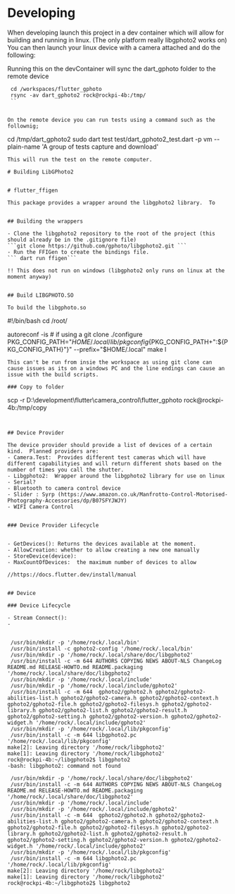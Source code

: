 # Developing
When developing launch this project in a dev container which will allow for building and running in linux. (The only platform really libgphoto2 works on)  You can then launch your linux device with a camera attached and do the following: 

Running this on the devContainer will sync the dart_gphoto folder to the remote device

```
 cd /workspaces/flutter_gphoto
 rsync -av dart_gphoto2 rock@rockpi-4b:/tmp/
 ``


On the remote device you can run tests using a command such as the follownig; 
```
 cd /tmp/dart_gphoto2
 sudo dart test test/dart_gphoto2_test.dart -p vm --plain-name 'A group of tests capture and download'
```
This will run the test on the remote computer. 

# Building LibGPhoto2


# flutter_ffigen

This package provides a wrapper around the libgphoto2 library.  To 


## Building the wrappers

- Clone the libgphoto2 repository to the root of the project (this should already be in the .gitignore file) 
```git clone https://github.com/gphoto/libgphoto2.git ```
- Run the FFIGen to create the bindings file. 
``` dart run ffigen```

!! This does not run on windows (libgphoto2 only runs on linux at the moment anyway)


## Build LIBGPHOTO.SO

To build the libgphoto.so
```
#!/bin/bash 
cd /root/

autoreconf -is  # if using a git clone
./configure PKG_CONFIG_PATH="$HOME/.local/lib/pkgconfig${PKG_CONFIG_PATH+":${PKG_CONFIG_PATH}"}" --prefix="$HOME/.local"
make
l
```
This can't be run from insie the workspace as using git clone can cause issues as its on a windows PC and the line endings can cause an issue with the build scripts.

### Copy to folder
```
scp -r D:\development\flutter\camera_control\flutter_gphoto rock@rockpi-4b:/tmp/copy
````


## Device Provider

The device provider should provide a list of devices of a certain kind.  Planned providers are: 
- Camera.Test:  Provides different test cameras which will have different capabilityies and will return different shots based on the number of times you call the shutter.
- Libgphoto2:  Wrapper around the libgphoto2 library for use on linux
- Serial? 
- Bluetooth to camera control device
- Slider : Syrp (https://www.amazon.co.uk/Manfrotto-Control-Motorised-Photography-Accessories/dp/B07SFYJWJY)  
- WIFI Camera Control


### Device Provider Lifecycle


- GetDevices(): Returns the devices available at the moment. 
- AllowCreation: whether to allow creating a new one manually
- StoreDevice(device): 
- MaxCountOfDevices:  the maximum number of devices to allow

//https://docs.flutter.dev/install/manual


## Device

### Device Lifecycle

- Stream Connect(): 
- 


 /usr/bin/mkdir -p '/home/rock/.local/bin'
 /usr/bin/install -c gphoto2-config '/home/rock/.local/bin'
 /usr/bin/mkdir -p '/home/rock/.local/share/doc/libgphoto2'
 /usr/bin/install -c -m 644 AUTHORS COPYING NEWS ABOUT-NLS ChangeLog README.md RELEASE-HOWTO.md README.packaging '/home/rock/.local/share/doc/libgphoto2'
 /usr/bin/mkdir -p '/home/rock/.local/include'
 /usr/bin/mkdir -p '/home/rock/.local/include/gphoto2'
 /usr/bin/install -c -m 644  gphoto2/gphoto2.h gphoto2/gphoto2-abilities-list.h gphoto2/gphoto2-camera.h gphoto2/gphoto2-context.h gphoto2/gphoto2-file.h gphoto2/gphoto2-filesys.h gphoto2/gphoto2-library.h gphoto2/gphoto2-list.h gphoto2/gphoto2-result.h gphoto2/gphoto2-setting.h gphoto2/gphoto2-version.h gphoto2/gphoto2-widget.h '/home/rock/.local/include/gphoto2'
 /usr/bin/mkdir -p '/home/rock/.local/lib/pkgconfig'
 /usr/bin/install -c -m 644 libgphoto2.pc '/home/rock/.local/lib/pkgconfig'
make[2]: Leaving directory '/home/rock/libgphoto2'
make[1]: Leaving directory '/home/rock/libgphoto2'
rock@rockpi-4b:~/libgphoto2$ libgphoto2
-bash: libgphoto2: command not found

 /usr/bin/mkdir -p '/home/rock/.local/share/doc/libgphoto2'
 /usr/bin/install -c -m 644 AUTHORS COPYING NEWS ABOUT-NLS ChangeLog README.md RELEASE-HOWTO.md README.packaging '/home/rock/.local/share/doc/libgphoto2'
 /usr/bin/mkdir -p '/home/rock/.local/include'
 /usr/bin/mkdir -p '/home/rock/.local/include/gphoto2'
 /usr/bin/install -c -m 644  gphoto2/gphoto2.h gphoto2/gphoto2-abilities-list.h gphoto2/gphoto2-camera.h gphoto2/gphoto2-context.h gphoto2/gphoto2-file.h gphoto2/gphoto2-filesys.h gphoto2/gphoto2-library.h gphoto2/gphoto2-list.h gphoto2/gphoto2-result.h gphoto2/gphoto2-setting.h gphoto2/gphoto2-version.h gphoto2/gphoto2-widget.h '/home/rock/.local/include/gphoto2'
 /usr/bin/mkdir -p '/home/rock/.local/lib/pkgconfig'
 /usr/bin/install -c -m 644 libgphoto2.pc '/home/rock/.local/lib/pkgconfig'
make[2]: Leaving directory '/home/rock/libgphoto2'
make[1]: Leaving directory '/home/rock/libgphoto2'
rock@rockpi-4b:~/libgphoto2$ libgphoto2
